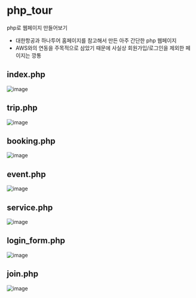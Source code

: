 # php_tour
php로 웹페이지 만들어보기

- 대한항공과 하나투어 홈페이지를 참고해서 만든 아주 간단한 php 웹페이지
- AWS와의 연동을 주목적으로 삼았기 때문에 사실상 회원가입/로그인을 제외한 페이지는 깡통

## index.php
![image](https://user-images.githubusercontent.com/73986661/115910836-4b511c80-a4a8-11eb-8612-e4c536b19cb5.png)

## trip.php
![image](https://user-images.githubusercontent.com/73986661/115911109-a6830f00-a4a8-11eb-9672-9509ebee9829.png)

## booking.php
![image](https://user-images.githubusercontent.com/73986661/115911162-b6025800-a4a8-11eb-914a-c19008d4ecd7.png)

## event.php
![image](https://user-images.githubusercontent.com/73986661/115911194-c0245680-a4a8-11eb-89f4-67bc4139c3ad.png)

## service.php
![image](https://user-images.githubusercontent.com/73986661/115911218-c9152800-a4a8-11eb-8e44-792eb166fea7.png)

## login_form.php
![image](https://user-images.githubusercontent.com/73986661/115911244-d205f980-a4a8-11eb-9a6f-43f71f7c3c40.png)

## join.php
![image](https://user-images.githubusercontent.com/73986661/115911286-dc27f800-a4a8-11eb-921b-f6a59d8566f5.png)
